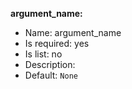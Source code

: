 **argument_name:**

* Name: argument_name
* Is required: yes
* Is list: no
* Description: <none>
* Default: `None`
